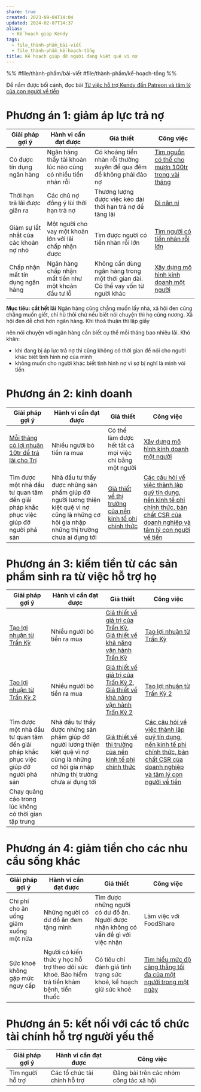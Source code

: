 ```yaml
---
share: true
created: 2023-09-04T14:04
updated: 2024-02-07T14:37
alias:
  - Kế hoạch giúp Kendy
tags:
  - file_thành-phẩm_bài-viết
  - file_thành-phẩm_kế-hoạch-tổng
title: Kế hoạch giúp đỡ người đang kiệt quệ vì nợ
---
```


%%
#file/thành-phẩm/bài-viết 
#file/thành-phẩm/kế-hoạch-tổng
%%

Để nắm được bối cảnh, đọc bài [Từ việc hỗ trợ Kendy đến Patreon và tâm lý của con người về tiền](../../../9%20Blog/T%E1%BB%AB%20vi%E1%BB%87c%20h%E1%BB%97%20tr%E1%BB%A3%20Kendy%20%C4%91%E1%BA%BFn%20Patreon%20v%C3%A0%20t%C3%A2m%20l%C3%BD%20c%E1%BB%A7a%20con%20ng%C6%B0%E1%BB%9Di%20v%E1%BB%81%20ti%E1%BB%81n.md)

# Phương án 1: giảm áp lực trả nợ
| Giải pháp gợi ý                       | Hành vi cần đạt được                                         | Giả thiết                                                                      | Công việc                                           |
| ------------------------------------- | ------------------------------------------------------------ | ------------------------------------------------------------------------------ | --------------------------------------------------- |
| Có được tín dụng ngân hàng            | Ngân hàng thấy tài khoản lúc nào cũng có nhiều tiền nhàn rỗi | Có khoảng tiền nhàn rỗi thường xuyên để qua đêm để không phải đảo nợ           | [Tìm nguồn có thể cho mượn 100tr trong vài tháng](./T%C3%ACm%20ngu%E1%BB%93n%20c%C3%B3%20th%E1%BB%83%20cho%20m%C6%B0%E1%BB%A3n%20100tr%20trong%20v%C3%A0i%20th%C3%A1ng.md) |
| Thời hạn trả lãi được giãn ra         | Các chủ nợ đồng ý lùi thời hạn trả nợ                        | Thương lượng được việc kéo dài thời hạn trả nợ để tăng lãi                     | [Đi năn nỉ](./%C4%90i%20n%C4%83n%20n%E1%BB%89.md)                                       |
| Giảm sự lắt nhắt của các khoản nợ nhỏ | Một người cho vay một khoản lớn với lãi chấp nhận được       | Tìm được người có tiền nhàn rỗi lớn                                            | [Tìm người có tiền nhàn rỗi lớn](./T%C3%ACm%20ng%C6%B0%E1%BB%9Di%20c%C3%B3%20ti%E1%BB%81n%20nh%C3%A0n%20r%E1%BB%97i%20l%E1%BB%9Bn.md)                  |
| Chấp nhận mất tín dụng ngân hàng      | Ngân hàng chấp nhận mất tiền như một khoản đầu tư lỗ         | Không cần dùng ngân hàng trong một thời gian dài. Có thể vay vốn từ người khác | [Xây dựng mô hình kinh doanh một người](./X%C3%A2y%20d%E1%BB%B1ng%20m%C3%B4%20h%C3%ACnh%20kinh%20doanh%20m%E1%BB%99t%20ng%C6%B0%E1%BB%9Di.md)           |

**Mục tiêu: cắt hết lãi**
Ngân hàng cũng chẳng muốn lấy nhà, xã hội đen cũng chẳng muốn giết, chỉ hù thôi chứ nếu biết nói chuyện thì họ cũng nương. Xã hội đen dễ chơi hơn ngân hàng. Khi thoả thuận thì lập giấy

nên nói chuyện với ngân hàng
cần biết cụ thể mỗi tháng bao nhiêu lãi. Khó khăn: 
- khi đang bị áp lực trả nợ thì cũng không có thời gian để nói cho người khác biết tình hình nợ của mình 
- không muốn cho người khác biết tình hình nợ vì sợ bị nghĩ là mình vòi tiền

# Phương án 2: kinh doanh
| Giải pháp gợi ý                                                                     | Hành vi cần đạt được                                                                                                                         | Giả thiết                                                  | Công việc                                                                        |
| ----------------------------------------------------------------------------------- | -------------------------------------------------------------------------------------------------------------------------------------------- | ---------------------------------------------------------- | -------------------------------------------------------------------------------- |
| [Mỗi tháng có lợi nhuận 10tr để trả lãi cho Trí](../../../2%20Gi%E1%BA%A3%20thi%E1%BA%BFt/Kh%E1%BA%A3%20n%C4%83ng%20v%E1%BA%ADn%20h%C3%A0nh/M%E1%BB%97i%20th%C3%A1ng%20c%C3%B3%20l%E1%BB%A3i%20nhu%E1%BA%ADn%2010tr%20%C4%91%E1%BB%83%20tr%E1%BA%A3%20l%C3%A3i%20cho%20Tr%C3%AD.md)                                          | Nhiều người bỏ tiền ra mua                                                                                                                   | Có thể làm được hết tất cả mọi việc chỉ bằng một người     | [Xây dựng mô hình kinh doanh một người](./X%C3%A2y%20d%E1%BB%B1ng%20m%C3%B4%20h%C3%ACnh%20kinh%20doanh%20m%E1%BB%99t%20ng%C6%B0%E1%BB%9Di.md)                                        |
| Tìm được một nhà đầu tư quan tâm đến giải pháp khắc phục việc giúp đỡ người phá sản | Nhà đầu tư thấy được những sản phẩm giúp đỡ người lương thiện kiệt quệ vì nợ cũng là những cơ hội gia nhập những thị trường chưa ai đụng tới | [Giả thiết về thị trường của nền kinh tế phi chính thức](../../../2%20Gi%E1%BA%A3%20thi%E1%BA%BFt/Th%E1%BB%8B%20tr%C6%B0%E1%BB%9Dng/Gi%E1%BA%A3%20thi%E1%BA%BFt%20v%E1%BB%81%20th%E1%BB%8B%20tr%C6%B0%E1%BB%9Dng%20c%E1%BB%A7a%20n%E1%BB%81n%20kinh%20t%E1%BA%BF%20phi%20ch%C3%ADnh%20th%E1%BB%A9c.md) | [Các câu hỏi về việc thành lập quỹ tín dụng, nền kinh tế phi chính thức, bản chất CSR của doanh nghiệp và tâm lý con người về tiền](./C%C3%A1c%20c%C3%A2u%20h%E1%BB%8Fi%20v%E1%BB%81%20vi%E1%BB%87c%20th%C3%A0nh%20l%E1%BA%ADp%20qu%E1%BB%B9%20t%C3%ADn%20d%E1%BB%A5ng,%20n%E1%BB%81n%20kinh%20t%E1%BA%BF%20phi%20ch%C3%ADnh%20th%E1%BB%A9c,%20b%E1%BA%A3n%20ch%E1%BA%A5t%20CSR%20c%E1%BB%A7a%20doanh%20nghi%E1%BB%87p%20v%C3%A0%20t%C3%A2m%20l%C3%BD%20con%20ng%C6%B0%E1%BB%9Di%20v%E1%BB%81%20ti%E1%BB%81n.md) |

# Phương án 3: kiếm tiền từ các sản phẩm sinh ra từ việc hỗ trợ họ
| Giải pháp gợi ý                                                                     | Hành vi cần đạt được                                                                                                                         | Giả thiết                                                                            | Công việc                                                                                                                             |
| ----------------------------------------------------------------------------------- | -------------------------------------------------------------------------------------------------------------------------------------------- | ------------------------------------------------------------------------------------ | ------------------------------------------------------------------------------------------------------------------------------------- |
| [Tạo lợi nhuận từ Trấn Kỳ](../K%E1%BA%BF%20ho%E1%BA%A1ch%20t%E1%BA%A1o%20l%E1%BB%A3i%20nhu%E1%BA%ADn%20t%E1%BB%AB%20Tr%E1%BA%A5n%20K%E1%BB%B3/index.md)                     | Nhiều người bỏ tiền ra mua                                                                                                                   | [Giả thiết về giá trị của Trấn Kỳ](../../../2%20Gi%E1%BA%A3%20thi%E1%BA%BFt/Gi%C3%A1%20tr%E1%BB%8B%20c%E1%BB%A7a%20Tr%E1%BA%A5n%20K%E1%BB%B3/Gi%E1%BA%A3%20thi%E1%BA%BFt%20v%E1%BB%81%20gi%C3%A1%20tr%E1%BB%8B%20c%E1%BB%A7a%20Tr%E1%BA%A5n%20K%E1%BB%B3.md), [Giả thiết về khả năng vận hành Trấn Kỳ](../../../2%20Gi%E1%BA%A3%20thi%E1%BA%BFt/Kh%E1%BA%A3%20n%C4%83ng%20v%E1%BA%ADn%20h%C3%A0nh/Gi%E1%BA%A3%20thi%E1%BA%BFt%20v%E1%BB%81%20kh%E1%BA%A3%20n%C4%83ng%20v%E1%BA%ADn%20h%C3%A0nh%20Tr%E1%BA%A5n%20K%E1%BB%B3.md)     | [Tạo lợi nhuận từ Trấn Kỳ](../K%E1%BA%BF%20ho%E1%BA%A1ch%20t%E1%BA%A1o%20l%E1%BB%A3i%20nhu%E1%BA%ADn%20t%E1%BB%AB%20Tr%E1%BA%A5n%20K%E1%BB%B3/index.md)                                                                       |
| [Tạo lợi nhuận từ Trấn Kỳ 2](./K%E1%BA%BF%20ho%E1%BA%A1ch%20t%E1%BA%A1o%20l%E1%BB%A3i%20nhu%E1%BA%ADn%20t%E1%BB%AB%20Tr%E1%BA%A5n%20K%E1%BB%B3%202.md)                 | Nhiều người bỏ tiền ra mua                                                                                                                   | [Giả thiết về giá trị của Trấn Kỳ 2](Gi%E1%BA%A3%20thi%E1%BA%BFt%20v%E1%BB%81%20gi%C3%A1%20tr%E1%BB%8B%20c%E1%BB%A7a%20Tr%E1%BA%A5n%20K%E1%BB%B3%202.md), [Giả thiết về khả năng vận hành Trấn Kỳ 2](Gi%E1%BA%A3%20thi%E1%BA%BFt%20v%E1%BB%81%20kh%E1%BA%A3%20n%C4%83ng%20v%E1%BA%ADn%20h%C3%A0nh%20Tr%E1%BA%A5n%20K%E1%BB%B3%202.md) | [Tạo lợi nhuận từ Trấn Kỳ 2](./K%E1%BA%BF%20ho%E1%BA%A1ch%20t%E1%BA%A1o%20l%E1%BB%A3i%20nhu%E1%BA%ADn%20t%E1%BB%AB%20Tr%E1%BA%A5n%20K%E1%BB%B3%202.md)                                                                   |
| Tìm được một nhà đầu tư quan tâm đến giải pháp khắc phục việc giúp đỡ người phá sản | Nhà đầu tư thấy được những sản phẩm giúp đỡ người lương thiện kiệt quệ vì nợ cũng là những cơ hội gia nhập những thị trường chưa ai đụng tới | [Giả thiết về thị trường của nền kinh tế phi chính thức](../../../2%20Gi%E1%BA%A3%20thi%E1%BA%BFt/Th%E1%BB%8B%20tr%C6%B0%E1%BB%9Dng/Gi%E1%BA%A3%20thi%E1%BA%BFt%20v%E1%BB%81%20th%E1%BB%8B%20tr%C6%B0%E1%BB%9Dng%20c%E1%BB%A7a%20n%E1%BB%81n%20kinh%20t%E1%BA%BF%20phi%20ch%C3%ADnh%20th%E1%BB%A9c.md)                           | [Các câu hỏi về việc thành lập quỹ tín dụng, nền kinh tế phi chính thức, bản chất CSR của doanh nghiệp và tâm lý con người về tiền](./C%C3%A1c%20c%C3%A2u%20h%E1%BB%8Fi%20v%E1%BB%81%20vi%E1%BB%87c%20th%C3%A0nh%20l%E1%BA%ADp%20qu%E1%BB%B9%20t%C3%ADn%20d%E1%BB%A5ng,%20n%E1%BB%81n%20kinh%20t%E1%BA%BF%20phi%20ch%C3%ADnh%20th%E1%BB%A9c,%20b%E1%BA%A3n%20ch%E1%BA%A5t%20CSR%20c%E1%BB%A7a%20doanh%20nghi%E1%BB%87p%20v%C3%A0%20t%C3%A2m%20l%C3%BD%20con%20ng%C6%B0%E1%BB%9Di%20v%E1%BB%81%20ti%E1%BB%81n.md) |
| Chạy quảng cáo trong lúc không có thời gian tập trung                               |                                                                                                                                              |                                                                                      |                                                                                                                                       |
# Phương án 4: giảm tiền cho các nhu cầu sống khác
| Giải pháp gợi ý                        | Hành vi cần đạt được                                                                       | Giả thiết                                                                          | Công việc                                                          |
| -------------------------------------- | ------------------------------------------------------------------------------------------ | ---------------------------------------------------------------------------------- | ------------------------------------------------------------------ |
| Chi phí cho ăn uống giảm xuống một nửa | Những người có dư đồ ăn đem tặng mình                                                      | Tìm được những người có dư đồ ăn. Người được nhận không có vấn đề gì với việc nhận | Làm việc với FoodShare                                             |
| Sức khoẻ không gặp mức nguy cấp        | Người có kiến thức y học hỗ trợ theo dõi sức khoẻ. Bảo hiểm trả tiền khám bệnh, tiền thuốc | Có tiêu chí đánh giá tình trạng sức khoẻ, kế hoạch giữ sức khoẻ                    | [Tìm hiểu mức độ căng thẳng tối đa của một người trong một ngày](./T%C3%ACm%20hi%E1%BB%83u%20m%E1%BB%A9c%20%C4%91%E1%BB%99%20c%C4%83ng%20th%E1%BA%B3ng%20t%E1%BB%91i%20%C4%91a%20c%E1%BB%A7a%20m%E1%BB%99t%20ng%C6%B0%E1%BB%9Di%20trong%20m%E1%BB%99t%20ng%C3%A0y.md) |

# Phương án 5: kết nối với các tổ chức tài chính hỗ trợ người yếu thế
| Giải pháp gợi ý  | Hành vi cần đạt được         | Công việc                                                                        |
| ---------------- | ---------------------------- | -------------------------------------------------------------------------------- |
| Tìm người hỗ trợ | Các tổ chức tài chính hỗ trợ |  Đăng bài trên các nhóm công tác xã hội|
